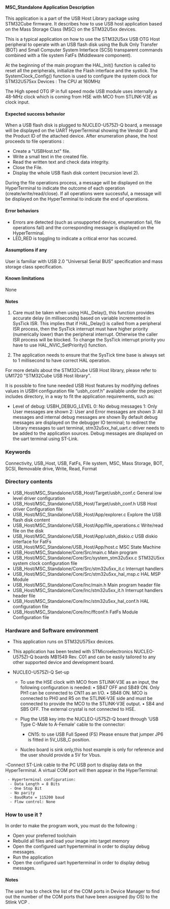 #### <b>MSC_Standalone Application Description</b>

This application is a part of the USB Host Library package using STM32Cube firmware. It describes how to use
USB host application based on the Mass Storage Class (MSC) on the STM32U5xx devices.

This is a typical application on how to use the STM32U5xx USB OTG Host peripheral to operate with an USB
flash disk using the Bulk Only Transfer (BOT) and Small Computer System Interface (SCSI) transparent
commands combined with a file system FatFs (Middleware component).

At the beginning of the main program the HAL_Init() function is called to reset
all the peripherals, initialize the Flash interface and the systick.
The SystemClock_Config() function is used to configure the system clock for STM32U575xx Devices :
The CPU at 160MHz

The High speed OTG IP in full speed mode
USB module uses internally a 48-MHz clock which is coming from HSE with MCO from STLINK-V3E as clock input.

####  <b>Expected success behavior</b>

When a USB flash disk is plugged to NUCLEO-U575ZI-Q board, a message will be displayed on the UART HyperTerminal showing the Vendor ID and the Product ID of the attached device.
After enumeration phase, the host proceeds to file operations :

  - Create a "USBHost.txt" file.
  - Write a small text in the created file.
  - Read the written text and check data integrity.
  - Close the File.
  - Display the whole USB flash disk content (recursion level 2).

During the file operations process, a message will be displayed on the HyperTerminal to indicate the outcome of each operation (create/write/read/close).
If all operations were successful, a message will be displayed on the HyperTerminal to indicate the end of operations.

#### <b>Error behaviors</b>

  - Errors are detected (such as unsupported device, enumeration fail, file operations fail) and the corresponding message is displayed on the HyperTerminal.
  - LED_RED is toggling to indicate a critical error has occured.

#### <b>Assumptions if any</b>

User is familiar with USB 2.0 "Universal Serial BUS" specification and mass storage class specification.

#### <b>Known limitations</b>

None

#### <b>Notes</b>

 1. Care must be taken when using HAL_Delay(), this function provides accurate delay (in milliseconds)
      based on variable incremented in SysTick ISR. This implies that if HAL_Delay() is called from
      a peripheral ISR process, then the SysTick interrupt must have higher priority (numerically lower)
      than the peripheral interrupt. Otherwise the caller ISR process will be blocked.
      To change the SysTick interrupt priority you have to use HAL_NVIC_SetPriority() function.

 2. The application needs to ensure that the SysTick time base is always set to 1 millisecond
      to have correct HAL operation.

For more details about the STM32Cube USB Host library, please refer to UM1720
"STM32Cube USB Host library".


It is possible to fine tune needed USB Host features by modifying defines values in USBH configuration
file “usbh_conf.h” available under the project includes directory, in a way to fit the application
requirements, such as:
- Level of debug: USBH_DEBUG_LEVEL
                  0: No debug messages
                  1: Only User messages are shown
                  2: User and Error messages are shown
                  3: All messages and internal debug messages are shown
   By default debug messages are displayed on the debugger IO terminal; to redirect the Library
   messages to uart terminal, stm32u5xx_hal_uart.c driver needs to be added to the application sources.
   Debug messages are displayed on the uart terminal using ST-Link.

### <b>Keywords</b>

Connectivity, USB_Host, USB, FatFs, File system, MSC, Mass Storage, BOT, SCSI, Removable drive, Write, Read, Format

### <b>Directory contents</b>

   - USB_Host/MSC_Standalone/USB_Host/Target/usbh_conf.c           General low level driver configuration
   - USB_Host/MSC_Standalone/USB_Host/Target/usbh_conf.h           USB Host driver Configuration file
   - USB_Host/MSC_Standalone/USB_Host/App/explorer.c               Explore the USB flash disk content
   - USB_Host/MSC_Standalone/USB_Host/App/file_operations.c        Write/read file on the disk
   - USB_Host/MSC_Standalone/USB_Host/App/usbh_diskio.c            USB diskio interface for FatFs
   - USB_Host/MSC_Standalone/USB_Host/App/host.c                   MSC State Machine
   - USB_Host/MSC_Standalone/Core/Src/main.c                       Main program
   - USB_Host/MSC_Standalone/Core/Src/system_stm32u5xx.c           STM32U5xx system clock configuration file
   - USB_Host/MSC_Standalone/Core/Src/stm32u5xx_it.c               Interrupt handlers
   - USB_Host/MSC_Standalone/Core/Src/stm32u5xx_hal_msp.c          HAL MSP Module
   - USB_Host/MSC_Standalone/Core/Inc/main.h                       Main program header file
   - USB_Host/MSC_Standalone/Core/Inc/stm32u5xx_it.h               Interrupt handlers header file
   - USB_Host/MSC_Standalone/Core/Inc/stm32u5xx_hal_conf.h         HAL configuration file
   - USB_Host/MSC_Standalone/Core/Inc/ffconf.h                     FatFs Module Configuration file

### <b>Hardware and Software environment</b>

  - This application runs on STM32U575xx devices.

  - This application has been tested with STMicroelectronics NUCLEO-U575ZI-Q
    boards MB1549 Rev. C01 and can be easily tailored to any other supported device
    and development board.

  - NUCLEO-U575ZI-Q Set-up
    - To use the HSE clock with MCO from STLINK-V3E as an input, the following configuration is needed:
      • SB47 OFF and SB49 ON. Only PH1 can be connected to CN11 as an I/O.
      • SB48 ON. MCO is connected to PH0 and R5 on the STLINK-V3E side and must be connected to provide the MCO to the STLINK-V3E output.
      • SB4 and SB5 OFF. The external crystal is not connected to HSE.

    - Plug the USB key into the NUCLEO-U575ZI-Q board through 'USB Type C-Male
      to A-Female' cable to the connector:
      -  CN15: to use USB Full Speed (FS)
               Please ensure that jumper JP6 is fitted in 5V_USB_C position.

    - Nucleo board is sink only,this host example is only for reference and the user should provide a 5V for Vbus.


  -Connect ST-Link cable to the PC USB port to display data on the HyperTerminal.
    A virtual COM port will then appear in the HyperTerminal:

     - Hyperterminal configuration:
      - Data Length = 8 Bits
      - One Stop Bit
      - No parity
      - BaudRate = 115200 baud
      - Flow control: None

### <b>How to use it ?</b>

In order to make the program work, you must do the following :
 - Open your preferred toolchain
 - Rebuild all files and load your image into target memory
 - Open the configured uart hyperterminal in order to display debug messages.
 - Run the application
 - Open the configured uart hyperterminal in order to display debug messages.

#### <b>Notes</b>

   The user has to check the list of the COM ports in Device Manager to find out the number of the
   COM ports that have been assigned (by OS) to the Stlink VCP .